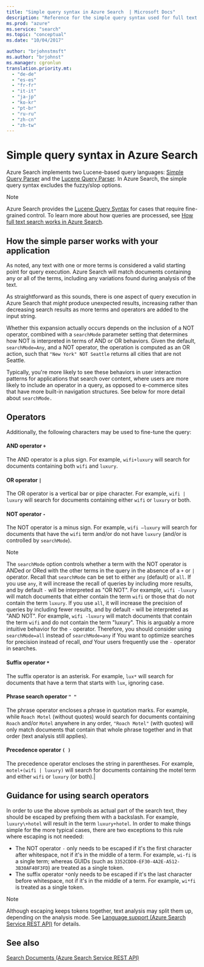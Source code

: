 ```yaml
---
title: "Simple query syntax in Azure Search  | Microsoft Docs"
description: "Reference for the simple query syntax used for full text search queries in Azure Search"
ms.prod: "azure"
ms.service: "search"
ms.topic: "conceptual"
ms.date: "10/04/2017"

author: "brjohnstmsft"
ms.author: "brjohnst"
ms.manager: cgronlun
translation.priority.mt:
  - "de-de"
  - "es-es"
  - "fr-fr"
  - "it-it"
  - "ja-jp"
  - "ko-kr"
  - "pt-br"
  - "ru-ru"
  - "zh-cn"
  - "zh-tw"
---
```

# Simple query syntax in Azure Search
  Azure Search implements two Lucene-based query languages: [Simple Query Parser](https://lucene.apache.org/core/4_7_0/queryparser/org/apache/lucene/queryparser/simple/SimpleQueryParser.html) and the [Lucene Query Parser](https://lucene.apache.org/core/4_10_2/queryparser/org/apache/lucene/queryparser/classic/package-summary.html). In Azure Search, the simple query syntax excludes the fuzzy/slop options.  

> [!NOTE]  
>  Azure Search provides the [Lucene Query Syntax](lucene-query-syntax-in-azure-search.md) for cases that require fine-grained control. To learn more about how queries are processed, see [How full text search works in Azure Search](https://docs.microsoft.com/azure/search/search-lucene-query-architecture).

## How the simple parser works with your application  
 As noted, any text with one or more terms is considered a valid starting point for query execution. Azure Search will match documents containing any or all of the terms, including any variations found during analysis of the text.  

 As straightforward as this sounds, there is one aspect of query execution in Azure Search that *might* produce unexpected results, increasing rather than decreasing search results as more terms and operators are added to the input string.  

Whether this expansion actually occurs depends on the inclusion of a NOT operator, combined with a `searchMode` parameter setting that determines how NOT is interpreted in terms of AND or OR behaviors. Given the default, `searchMode=Any`, and a NOT operator, the operation is computed as an OR action, such that `"New York" NOT Seattle` returns all cities that are not Seattle.  

 Typically, you're more likely to see these behaviors in user interaction patterns for applications that search over content, where users are more likely to include an operator in a query, as opposed to e-commerce sites that have more built-in navigation structures. See below for more detail about `searchMode.`  

## Operators  
 Additionally, the following characters may be used to fine-tune the query:  

#### AND operator `+`

The AND operator is a plus sign. For example, `wifi+luxury` will search for documents containing both `wifi` and `luxury`.

#### OR operator `|`

The OR operator is a vertical bar or pipe character. For example, `wifi | luxury` will search for documents containing either `wifi` or `luxury` or both.

#### NOT operator `-`

The NOT operator is a minus sign. For example, `wifi –luxury` will search for documents that have the `wifi` term and/or do not have `luxury` (and/or is controlled by `searchMode`).

> [!NOTE]  
>  The `searchMode` option controls whether a term with the NOT operator is ANDed or ORed with the other terms in the query in the absence of a `+` or `|` operator. Recall that `searchMode` can be set to either `any` (default) or `all`. If you use `any`, it will increase the recall of queries by including more results, and by default `-` will be interpreted as "OR NOT". For example, `wifi -luxury` will match documents that either contain the term `wifi` or those that do not contain the term `luxury`. If you use `all`, it will increase the precision of queries by including fewer results, and by default - will be interpreted as "AND NOT". For example, `wifi -luxury` will match documents that contain the term `wifi` and do not contain the term "luxury". This is arguably a more intuitive behavior for the `-` operator. Therefore, you should consider using `searchMode=all` instead of `searchMode=any` if You want to optimize searches for precision instead of recall, *and* Your users frequently use the `-` operator in searches.

#### Suffix operator `*`

The suffix operator is an asterisk. For example, `lux*` will search for documents that have a term that starts with `lux`, ignoring case.  

#### Phrase search operator `" "`

The phrase operator encloses a phrase in quotation marks. For example, while `Roach Motel` (without quotes) would search for documents containing `Roach` and/or `Motel` anywhere in any order, `"Roach Motel"` (with quotes) will only match documents that contain that whole phrase together and in that order (text analysis still applies).

#### Precedence operator `( )`

The precedence operator encloses the string in parentheses. For example, `motel+(wifi | luxury)` will search for documents containing the motel term and either `wifi` or `luxury` (or both).|  

## Guidance for using search operators  

 In order to use the above symbols as actual part of the search text, they should be escaped by prefixing them with a backslash. For example, `luxury\+hotel` will result in the term `luxury+hotel`. In order to make things simple for the more typical cases, there are two exceptions to this rule where escaping is not needed:  

- The NOT operator `-` only needs to be escaped if it's the first character after whitespace, not if it's in the middle of a term. For example, `wi-fi` is a single term; whereas GUIDs (such as `3352CDD0-EF30-4A2E-A512-3B30AF40F3FD`) are treated as a single token.
- The suffix operator `*`only needs to be escaped if it's the last character before whitespace, not if it's in the middle of a term. For example, `wi*fi` is treated as a single token.

> [!NOTE]  
>  Although escaping keeps tokens together, text analysis may split them up, depending on the analysis mode. See [Language support &#40;Azure Search Service REST API&#41;](language-support.md) for details.  

## See also  
 [Search Documents &#40;Azure Search Service REST API&#41;](search-documents.md)  
